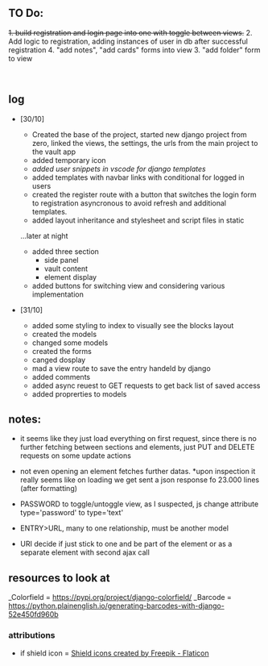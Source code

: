 
## TO Do:

~~1. build registration and login page into one with toggle between views.~~
2. Add logic to registration, adding instances of user in db after successful registration
4. "add notes", "add cards" forms into view
3. "add folder" form to view

<br>

## log
* [30/10]
    * Created the base of the project, started new django project from zero, linked the views, the settings, the urls from the main project to the vault app
    * added temporary icon
    * *added user snippets in vscode for django templates*
    * added templates with navbar links with conditional for logged in users
    * created the register route with a button that switches the login form to registration asyncronous to avoid refresh and additional templates.
    * added layout inheritance and stylesheet and script files in static

    ...later at night
    * added three section
        * side panel
        * vault content
        * element display
    * added buttons for switching view and considering various implementation

* [31/10]
    * added some styling to index to visually see the blocks layout
    * created the models
    *  changed some models
    * created the forms
    * canged dosplay
    * mad a view route to save the entry handeld by django
    * added comments
        <!-- òast thing, i was loosin focus -->
    * added async reuest to GET requests to get back list of saved access
    * added proprerties to models



## notes:
* it seems like they just load everything on first request, since there is no further fetching between sections and elements, just PUT and DELETE requests on some update actions
* not even opening an element fetches further datas.
    *upon inspection it really seems like on loading we get sent a json response fo 23.000 lines (after formatting)

* PASSWORD to toggle/untoggle view, as I suspected, js change attribute type='password' to type='text'
* ENTRY>URL, many to one relationship, must be another model
* URI decide if just stick to one and be part of the element or as a separate element with second ajax call


## resources to look at
_Colorfield = https://pypi.org/project/django-colorfield/
_Barcode = https://python.plainenglish.io/generating-barcodes-with-django-52e450fd960b


### attributions
* if shield icon = <a href="https://www.flaticon.com/free-icons/shield" title="shield icons">Shield icons created by Freepik - Flaticon</a>